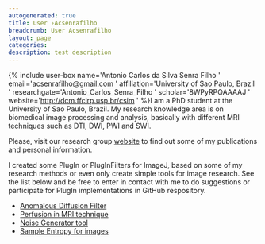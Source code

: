 ```yaml
---
autogenerated: true
title: User ›Acsenrafilho
breadcrumb: User Acsenrafilho
layout: page
categories: 
description: test description
---
```


{% include user-box name='Antonio Carlos da Silva Senra Filho ' email='acsenrafilho@gmail.com ' affiliation='University of Sao Paulo, Brazil ' researchgate='Antonio\_Carlos\_Senra\_Filho ' scholar='8WPyRPQAAAAJ ' website='http://dcm.ffclrp.usp.br/csim ' %}I am a PhD student at the University of Sao Paulo, Brazil. My research knowledge area is on biomedical image processing and analysis, basically with different MRI techniques such as DTI, DWI, PWI and SWI.

Please, visit our research group [website](http://dcm.ffclrp.usp.br/csim) to find out some of my publications and personal information.

I created some PlugIn or PlugInFilters for ImageJ, based on some of my research methods or even only create simple tools for image research. See the list below and be free to enter in contact with me to do suggestions or participate for PlugIn implementations in GitHub respository.

-   [Anomalous Diffusion Filter](http://imagej.net/AnomalousDiffusionFilters)
-   [Perfusion in MRI technique](http://imagej.net/MRIPerfusion)
-   [Noise Generator tool](http://imagej.net/NoiseGenerator)
-   [Sample Entropy for images](http://imagej.net/SampEn2D)
